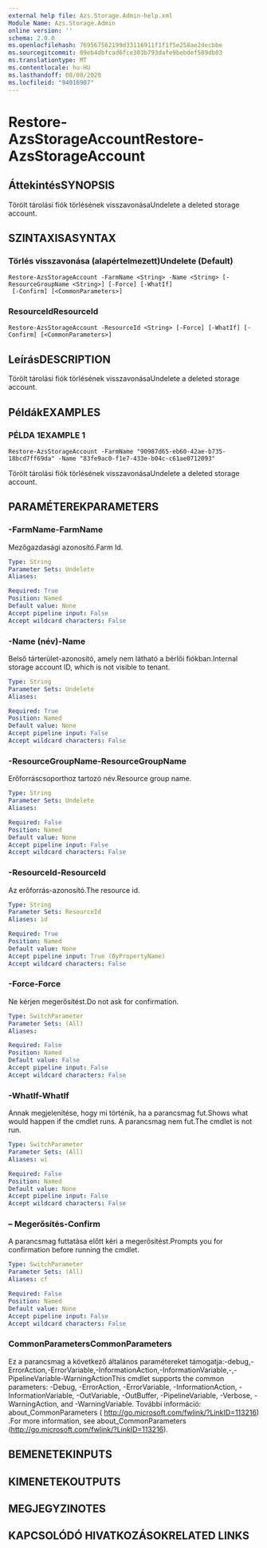 ```yaml
---
external help file: Azs.Storage.Admin-help.xml
Module Name: Azs.Storage.Admin
online version: ''
schema: 2.0.0
ms.openlocfilehash: 769567562199d33116911f1f1f5e258ae2decbbe
ms.sourcegitcommit: 09eb4dbfcad6fce303b793dafe9bebdef589db03
ms.translationtype: MT
ms.contentlocale: hu-HU
ms.lasthandoff: 08/08/2020
ms.locfileid: "94016907"
---
```

# <span data-ttu-id="d18df-101">Restore-AzsStorageAccount</span><span class="sxs-lookup"><span data-stu-id="d18df-101">Restore-AzsStorageAccount</span></span>

## <span data-ttu-id="d18df-102">Áttekintés</span><span class="sxs-lookup"><span data-stu-id="d18df-102">SYNOPSIS</span></span>
<span data-ttu-id="d18df-103">Törölt tárolási fiók törlésének visszavonása</span><span class="sxs-lookup"><span data-stu-id="d18df-103">Undelete a deleted storage account.</span></span>

## <span data-ttu-id="d18df-104">SZINTAXISA</span><span class="sxs-lookup"><span data-stu-id="d18df-104">SYNTAX</span></span>

### <span data-ttu-id="d18df-105">Törlés visszavonása (alapértelmezett)</span><span class="sxs-lookup"><span data-stu-id="d18df-105">Undelete (Default)</span></span>
```
Restore-AzsStorageAccount -FarmName <String> -Name <String> [-ResourceGroupName <String>] [-Force] [-WhatIf]
 [-Confirm] [<CommonParameters>]
```

### <span data-ttu-id="d18df-106">ResourceId</span><span class="sxs-lookup"><span data-stu-id="d18df-106">ResourceId</span></span>
```
Restore-AzsStorageAccount -ResourceId <String> [-Force] [-WhatIf] [-Confirm] [<CommonParameters>]
```

## <span data-ttu-id="d18df-107">Leírás</span><span class="sxs-lookup"><span data-stu-id="d18df-107">DESCRIPTION</span></span>
<span data-ttu-id="d18df-108">Törölt tárolási fiók törlésének visszavonása</span><span class="sxs-lookup"><span data-stu-id="d18df-108">Undelete a deleted storage account.</span></span>

## <span data-ttu-id="d18df-109">Példák</span><span class="sxs-lookup"><span data-stu-id="d18df-109">EXAMPLES</span></span>

### <span data-ttu-id="d18df-110">PÉLDA 1</span><span class="sxs-lookup"><span data-stu-id="d18df-110">EXAMPLE 1</span></span>
```
Restore-AzsStorageAccount -FarmName "90987d65-eb60-42ae-b735-18bcd7ff69da" -Name "83fe9ac0-f1e7-433e-b04c-c61ae0712093"
```

<span data-ttu-id="d18df-111">Törölt tárolási fiók törlésének visszavonása</span><span class="sxs-lookup"><span data-stu-id="d18df-111">Undelete a deleted storage account.</span></span>

## <span data-ttu-id="d18df-112">PARAMÉTEREK</span><span class="sxs-lookup"><span data-stu-id="d18df-112">PARAMETERS</span></span>

### <span data-ttu-id="d18df-113">-FarmName</span><span class="sxs-lookup"><span data-stu-id="d18df-113">-FarmName</span></span>
<span data-ttu-id="d18df-114">Mezőgazdasági azonosító.</span><span class="sxs-lookup"><span data-stu-id="d18df-114">Farm Id.</span></span>

```yaml
Type: String
Parameter Sets: Undelete
Aliases:

Required: True
Position: Named
Default value: None
Accept pipeline input: False
Accept wildcard characters: False
```

### <span data-ttu-id="d18df-115">-Name (név)</span><span class="sxs-lookup"><span data-stu-id="d18df-115">-Name</span></span>
<span data-ttu-id="d18df-116">Belső tárterület-azonosító, amely nem látható a bérlői fiókban.</span><span class="sxs-lookup"><span data-stu-id="d18df-116">Internal storage account ID, which is not visible to tenant.</span></span>

```yaml
Type: String
Parameter Sets: Undelete
Aliases:

Required: True
Position: Named
Default value: None
Accept pipeline input: False
Accept wildcard characters: False
```

### <span data-ttu-id="d18df-117">-ResourceGroupName</span><span class="sxs-lookup"><span data-stu-id="d18df-117">-ResourceGroupName</span></span>
<span data-ttu-id="d18df-118">Erőforráscsoporthoz tartozó név.</span><span class="sxs-lookup"><span data-stu-id="d18df-118">Resource group name.</span></span>

```yaml
Type: String
Parameter Sets: Undelete
Aliases:

Required: False
Position: Named
Default value: None
Accept pipeline input: False
Accept wildcard characters: False
```

### <span data-ttu-id="d18df-119">-ResourceId</span><span class="sxs-lookup"><span data-stu-id="d18df-119">-ResourceId</span></span>
<span data-ttu-id="d18df-120">Az erőforrás-azonosító.</span><span class="sxs-lookup"><span data-stu-id="d18df-120">The resource id.</span></span>

```yaml
Type: String
Parameter Sets: ResourceId
Aliases: id

Required: True
Position: Named
Default value: None
Accept pipeline input: True (ByPropertyName)
Accept wildcard characters: False
```

### <span data-ttu-id="d18df-121">-Force</span><span class="sxs-lookup"><span data-stu-id="d18df-121">-Force</span></span>
<span data-ttu-id="d18df-122">Ne kérjen megerősítést.</span><span class="sxs-lookup"><span data-stu-id="d18df-122">Do not ask for confirmation.</span></span>

```yaml
Type: SwitchParameter
Parameter Sets: (All)
Aliases:

Required: False
Position: Named
Default value: False
Accept pipeline input: False
Accept wildcard characters: False
```

### <span data-ttu-id="d18df-123">-WhatIf</span><span class="sxs-lookup"><span data-stu-id="d18df-123">-WhatIf</span></span>
<span data-ttu-id="d18df-124">Annak megjelenítése, hogy mi történik, ha a parancsmag fut.</span><span class="sxs-lookup"><span data-stu-id="d18df-124">Shows what would happen if the cmdlet runs.</span></span>
<span data-ttu-id="d18df-125">A parancsmag nem fut.</span><span class="sxs-lookup"><span data-stu-id="d18df-125">The cmdlet is not run.</span></span>

```yaml
Type: SwitchParameter
Parameter Sets: (All)
Aliases: wi

Required: False
Position: Named
Default value: None
Accept pipeline input: False
Accept wildcard characters: False
```

### <span data-ttu-id="d18df-126">– Megerősítés</span><span class="sxs-lookup"><span data-stu-id="d18df-126">-Confirm</span></span>
<span data-ttu-id="d18df-127">A parancsmag futtatása előtt kéri a megerősítést.</span><span class="sxs-lookup"><span data-stu-id="d18df-127">Prompts you for confirmation before running the cmdlet.</span></span>

```yaml
Type: SwitchParameter
Parameter Sets: (All)
Aliases: cf

Required: False
Position: Named
Default value: None
Accept pipeline input: False
Accept wildcard characters: False
```

### <span data-ttu-id="d18df-128">CommonParameters</span><span class="sxs-lookup"><span data-stu-id="d18df-128">CommonParameters</span></span>
<span data-ttu-id="d18df-129">Ez a parancsmag a következő általános paramétereket támogatja:-debug,-ErrorAction,-ErrorVariable,-InformationAction,-InformationVariable,-,-PipelineVariable-WarningAction</span><span class="sxs-lookup"><span data-stu-id="d18df-129">This cmdlet supports the common parameters: -Debug, -ErrorAction, -ErrorVariable, -InformationAction, -InformationVariable, -OutVariable, -OutBuffer, -PipelineVariable, -Verbose, -WarningAction, and -WarningVariable.</span></span> <span data-ttu-id="d18df-130">További információ: about_CommonParameters ( http://go.microsoft.com/fwlink/?LinkID=113216) .</span><span class="sxs-lookup"><span data-stu-id="d18df-130">For more information, see about_CommonParameters (http://go.microsoft.com/fwlink/?LinkID=113216).</span></span>

## <span data-ttu-id="d18df-131">BEMENETEK</span><span class="sxs-lookup"><span data-stu-id="d18df-131">INPUTS</span></span>

## <span data-ttu-id="d18df-132">KIMENETEK</span><span class="sxs-lookup"><span data-stu-id="d18df-132">OUTPUTS</span></span>

## <span data-ttu-id="d18df-133">MEGJEGYZI</span><span class="sxs-lookup"><span data-stu-id="d18df-133">NOTES</span></span>

## <span data-ttu-id="d18df-134">KAPCSOLÓDÓ HIVATKOZÁSOK</span><span class="sxs-lookup"><span data-stu-id="d18df-134">RELATED LINKS</span></span>
